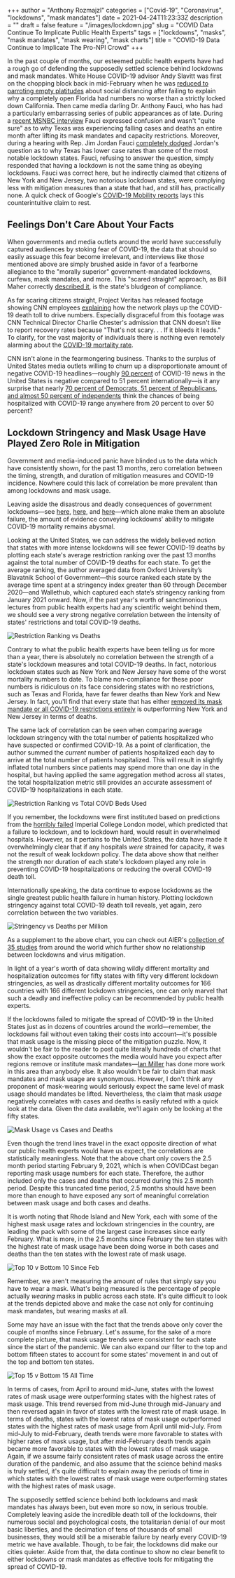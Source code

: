 +++
author = "Anthony Rozmajzl"
categories = ["Covid-19", "Coronavirus", "lockdowns", "mask mandates"]
date = 2021-04-24T11:23:33Z
description = ""
draft = false
feature = "/images/lockdown.jpg"
slug = "COVID Data Continue To Implicate Public Health Experts"
tags = ["lockdowns", "masks", "mask mandates", "mask wearing", "mask charts"]
title = "COVID-19 Data Continue to Implicate The Pro-NPI Crowd"
+++


In the past couple of months, our esteemed public health experts have had a rough go of defending the supposedly settled science behind lockdowns and mask mandates.
White House COVID-19 advisor Andy Slavitt was first on the chopping block back in mid-February when he was [reduced to parroting empty platitudes](https://twitter.com/tomselliott/status/1362048016560062466?s=20) about social distancing after failing to explain why a completely open Florida had numbers no worse than a strictly locked down California. Then came media darling Dr. Anthony Fauci, who has had a particularly embarrassing series of public appearances as of late. During a [recent MSNBC interview](https://twitter.com/Breaking911/status/1381073146590208000?s=20) Fauci expressed confusion and wasn't "quite sure" as to why Texas was experiencing falling cases and deaths an entire month after lifting its mask mandates and capacity restrictions. Moreover, during a hearing with Rep. Jim Jordan Fauci [completely dodged](https://twitter.com/BreitbartNews/status/1382818277399748611?s=20) Jordan's question as to why Texas has lower case rates than some of the most notable lockdown states. Fauci, refusing to answer the question, simply responded that having a lockdown is not the same thing as obeying lockdowns. Fauci was correct here, but he indirectly claimed that citizens of New York and New Jersey, two notorious lockdown states, were complying less with mitigation measures than a state that had, and still has, practically none. A quick check of Google's [COVID-19 Mobility reports](https://www.google.com/covid19/mobility/) lays this counterintuitive claim to rest.

## Feelings Don't Care About Your Facts

When governments and media outlets around the world have successfully captured audiences by stoking fear of COVID-19, the data that should so easily assuage this fear become irrelevant, and interviews like those mentioned above are simply brushed aside in favor of a fearborne allegiance to the "morally superior" government-mandated lockdowns, curfews, mask mandates, and more. This "scared straight" approach, as Bill Maher correctly [described it](https://www.youtube.com/watch?v=Qp3gy_CLXho), is the state's bludgeon of compliance. 

As far scaring citizens straight, Project Veritas has released footage showing CNN employees [explaining](https://nypost.com/2021/04/14/cnn-staffer-tells-project-veritas-network-played-up-covid-19-death-toll-for-ratings/) how the network plays up the COVID-19 death toll to drive numbers. Especially disgraceful from this footage was CNN Technical Director Charlie Chester's admission that CNN doesn't like to report recovery rates because "That's not scary. . . If it bleeds it leads." To clarify, for the vast majority of individuals there is nothing even remotely alarming about the [COVID-19 mortality rate](https://user-images.githubusercontent.com/5093552/115962754-d3f0ac80-a4ea-11eb-8347-b31d43afff59.png).

CNN isn't alone in the fearmongering business. Thanks to the surplus of United States media outlets willing to churn up a disproportionate amount of negative COVID-19 headlines&mdash;roughly [90 percent](https://www.nytimes.com/2021/03/24/world/covid-coverage-by-the-us-national-media-is-an-outlier-a-study-finds.html) of COVID-19 news in the United States is negative compared to 51 percent internationally&mdash;is it any surprise that nearly [70 percent of Democrats, 51 percent of Republicans, and almost 50 percent of independents](https://www.nytimes.com/2021/03/18/briefing/atlanta-shootings-kamala-harris-tax-deadline-2021.html) think the chances of being hospitalized with COVID-19 range anywhere from 20 percent to over 50 percent? 

## Lockdown Stringency and Mask Usage Have Played Zero Role in Mitigation

Government and media-induced panic have blinded us to the data which have consistently shown, for the past 13 months, zero correlation between the timing, strength, and duration of mitigation measures and COVID-19 incidence. Nowhere could this lack of correlation be more prevalent than among lockdowns and mask usage.

Leaving aside the disastrous and deadly consequences of government lockdowns&mdash;see [here](https://rationalground.com/lockdowns-pros-and-cons/), [here](https://collateralglobal.org/research), and [here](http://thepriceofpanic.com)&mdash;which alone make them an absolute failure, the amount of evidence conveying lockdowns' ability to mitigate COVID-19 mortality remains abysmal. 

Looking at the United States, we can address the widely believed notion that states with more intense lockdowns will see fewer COVID-19 deaths by plotting each state's average restriction ranking over the past 13 months against the total number of COVID-19 deaths for each state. To get the average ranking, the author averaged data from Oxford University’s Blavatnik School of Government&mdash;this source ranked each state by the average time spent at a stringency index greater than 60 through December 2020&mdash;and Wallethub, which captured each state’s stringency ranking from January 2021 onward. Now, if the past year's worth of sanctimonious lectures from public health experts had any scientific weight behind them, we should see a very strong negative correlation between the intensity of states' restrictions and total COVID-19 deaths.

![Restriction Ranking vs Deaths](https://user-images.githubusercontent.com/5093552/115970911-93595900-a513-11eb-9fec-e9580e9fe82a.png)

Contrary to what the public health experts have been telling us for more than a year, there is absolutely no correlation between the strength of a state's lockdown measures and total COVID-19 deaths. In fact, notorious lockdown states such as New York and New Jersey have some of the worst mortality numbers to date. To blame non-compliance for these poor numbers is ridiculous on its face considering states with no restrictions, such as Texas and Florida, have far fewer deaths than New York and New Jersey. In fact, you'll find that every state that has either [removed its mask mandate or all COVID-19 restrictions entirely](https://pbs.twimg.com/media/EyfzUnXUcAIvi8a?format=jpg&name=large) is outperforming New York and New Jersey in terms of deaths.

The same lack of correlation can be seen when comparing average lockdown stringency with the total number of patients hospitalized who have suspected or confirmed COVID-19. As a point of clarification, the author summed the *current* number of patients hospitalized each day to arrive at the total number of patients hospitalized. This will result in slightly inflated total numbers since patients may spend more than one day in the hospital, but having applied the same aggregation method across all states, the total hospitalization metric still provides an accurate assessment of COVID-19 hospitalizations in each state.

![Restriction Ranking vs Total COVD Beds Used](https://user-images.githubusercontent.com/5093552/115970919-9e13ee00-a513-11eb-82cb-7919a6a1fcb7.png)

If you remember, the lockdowns were first instituted based on predictions from the [horribly failed](https://www.aier.org/article/the-disease-models-were-tested-and-failed-massively/) Imperial College London model, which predicted that a failure to lockdown, and to lockdown hard, would result in overwhelmed hospitals. However, as it pertains to the United States, the data have made it overwhelmingly clear that if any hospitals *were* strained for capacity, it was not the result of weak lockdown policy. The data above show that neither the strength nor duration of each state's lockdown played any role in preventing COVID-19 hospitalizations or reducing the overall COVID-19 death toll. 

Internationally speaking, the data continue to expose lockdowns as the single greatest public health failure in human history. Plotting lockdown stringency against total COVID-19 death toll reveals, yet again, zero correlation between the two variables.

![Stringency vs Deaths per Million](https://user-images.githubusercontent.com/5093552/115971143-c5b78600-a514-11eb-89a6-2a2ec0f4ffbc.png)

As a supplement to the above chart, you can check out AIER's [collection of 35 studies](https://www.aier.org/article/lockdowns-do-not-control-the-coronavirus-the-evidence/) from around the world which further show no relationship between lockdowns and virus mitigation. 

In light of a year's worth of data showing wildly different mortality and hospitalization outcomes for fifty states with fifty very different lockdown stringencies, as well as drastically different mortality outcomes for 166 countries with 166 different lockdown stringencies, one can only marvel that such a deadly and ineffective policy can be recommended by public health experts. 

If the lockdowns failed to mitigate the spread of COVID-19 in the United States just as in dozens of countries around the world&mdash;remember, the lockdowns fail without even taking their costs into account&mdash;it's possible that mask usage is the missing piece of the mitigation puzzle. Now, it wouldn't be fair to the reader to post quite literally hundreds of charts that show the exact opposite outcomes the media would have you expect after regions remove or institute mask mandates&mdash;[Ian Miller](https://twitter.com/ianmSC/media) has done more work in this area than anybody else. It also wouldn't be fair to claim that mask mandates and mask usage are synonymous. However, I don't think any proponent of mask-wearing would seriously expect the same level of mask usage should mandates be lifted. Nevertheless, the claim that mask *usage* negatively correlates with cases and deaths is easily refuted with a quick look at the data. Given the data available, we'll again only be looking at the fifty states.

![Mask Usage vs Cases and Deaths](https://user-images.githubusercontent.com/5093552/115970996-06fb6600-a514-11eb-924f-45d7a1a24413.png)

Even though the trend lines travel in the exact opposite direction of what our public health experts would have us expect, the correlations are statistically meaningless. Note that the above chart only covers the 2.5 month period starting February 9, 2021, which is when COVIDCast began reporting mask usage numbers for each state. Therefore, the author included only the cases and deaths that occurred during this 2.5 month period. Despite this truncated time period, 2.5 months should have been more than enough to have exposed any sort of meaningful correlation between mask usage and both cases and deaths.

It is worth noting that Rhode Island and New York, each with some of the highest mask usage rates and lockdown stringencies in the country, are leading the pack with some of the largest case increases since early February. What is more, in the 2.5 months since February the ten states with the highest rate of mask usage have been doing worse in both cases and deaths than the ten states with the lowest rate of mask usage.

![Top 10 v Bottom 10 Since Feb](https://user-images.githubusercontent.com/5093552/115971002-0f53a100-a514-11eb-943f-4240d7be5d11.png)

Remember, we aren't measuring the amount of rules that simply say you have to wear a mask. What's being measured is the percentage of people actually *wearing* masks in public across each state. It's quite difficult to look at the trends depicted above and make the case not only for continuing mask mandates, but wearing masks at all.  

Some may have an issue with the fact that the trends above only cover the couple of months since February. Let's assume, for the sake of a more complete picture, that mask usage trends were consistent for each state since the start of the pandemic. We can also expand our filter to the top and bottom fifteen states to account for some states' movement in and out of the top and bottom ten states. 

![Top 15 v Bottom 15 All Time](https://user-images.githubusercontent.com/5093552/115971008-167aaf00-a514-11eb-9b33-039162f86f3c.png)

In terms of cases, from April to around mid-June, states with the lowest rates of mask usage were outperforming states with the highest rates of mask usage. This trend reversed from mid-June through mid-January and then reversed again in favor of states with the lowest rate of mask usage. In terms of deaths, states with the lowest rates of mask usage outperformed states with the highest rates of mask usage from April until mid-July. From mid-July to mid-February, death trends were more favorable to states with higher rates of mask usage, but after mid-February death trends again became more favorable to states with the lowest rates of mask usage. Again, if we assume fairly consistent rates of mask usage across the entire duration of the pandemic, and also assume that the science behind masks is truly settled, it's quite difficult to explain away the periods of time in which states with the lowest rates of mask usage were outperforming states with the highest rates of mask usage.

The supposedly settled science behind both lockdowns and mask mandates has always been, but even more so now, in serious trouble. Completely leaving aside the incredible death toll of the lockdowns, their numerous social and psychological costs, the totalitarian denial of our most basic liberties, and the decimation of tens of thousands of small businesses, they would still be a miserable failure by nearly every COVID-19 metric we have available. Though, to be fair, the lockdowns did make our cities quieter. Aside from that, the data continue to show no clear benefit to either lockdowns or mask mandates as effective tools for mitigating the spread of COVID-19.
